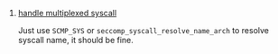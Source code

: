 1. [handle multiplexed syscall](https://www.spinics.net/lists/linux-security-module/msg35312.html)
 
    Just use `SCMP_SYS` or `seccomp_syscall_resolve_name_arch` to resolve syscall name, it should be fine.
